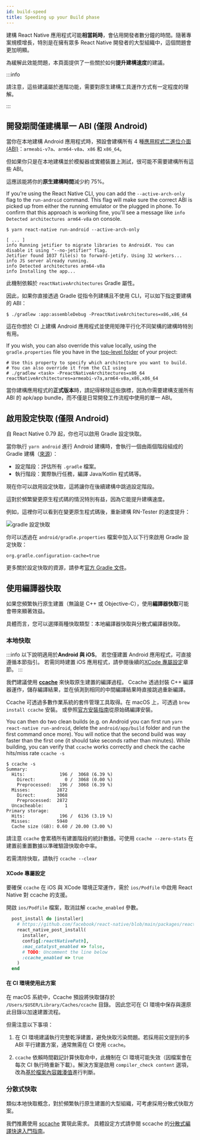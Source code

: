 ```yaml
---
id: build-speed
title: Speeding up your Build phase
---
```


建構 React Native 應用程式可能**相當耗時**，會佔用開發者數分鐘的時間。隨著專案規模增長，特別是在擁有眾多 React Native 開發者的大型組織中，這個問題會更加明顯。

為緩解此效能問題，本頁面提供了一些關於如何**提升建構速度**的建議。

:::info

請注意，這些建議屬於進階功能，需要對原生建構工具運作方式有一定程度的理解。

:::

## 開發期間僅建構單一 ABI (僅限 Android)

當你在本地建構 Android 應用程式時，預設會建構所有 4 種[應用程式二進位介面 (ABI)](https://developer.android.com/ndk/guides/abis)：`armeabi-v7a`、`arm64-v8a`、`x86` 和 `x86_64`。

但如果你只是在本地建構並於模擬器或實體裝置上測試，很可能不需要建構所有這些 ABI。

這應該能將你的**原生建構時間**減少約 75%。

If you're using the React Native CLI, you can add the `--active-arch-only` flag to the `run-android` command. This flag will make sure the correct ABI is picked up from either the running emulator or the plugged in phone. To confirm that this approach is working fine, you'll see a message like `info Detected architectures arm64-v8a` on console.

```
$ yarn react-native run-android --active-arch-only

[ ... ]
info Running jetifier to migrate libraries to AndroidX. You can disable it using "--no-jetifier" flag.
Jetifier found 1037 file(s) to forward-jetify. Using 32 workers...
info JS server already running.
info Detected architectures arm64-v8a
info Installing the app...
```

此機制依賴於 `reactNativeArchitectures` Gradle 屬性。

因此，如果你直接透過 Gradle 從指令列建構且不使用 CLI，可以如下指定要建構的 ABI：

```
$ ./gradlew :app:assembleDebug -PreactNativeArchitectures=x86,x86_64
```

這在你想於 CI 上建構 Android 應用程式並使用矩陣平行化不同架構的建構時特別有用。

If you wish, you can also override this value locally, using the `gradle.properties` file you have in the [top-level folder](https://github.com/facebook/react-native/blob/19cf70266eb8ca151aa0cc46ac4c09cb987b2ceb/template/android/gradle.properties#L30-L33) of your project:

```
# Use this property to specify which architecture you want to build.
# You can also override it from the CLI using
# ./gradlew <task> -PreactNativeArchitectures=x86_64
reactNativeArchitectures=armeabi-v7a,arm64-v8a,x86,x86_64
```

當你建構應用程式的**正式版本**時，請記得移除這些旗標，因為你需要建構支援所有 ABI 的 apk/app bundle，而不僅是日常開發工作流程中使用的單一 ABI。

## 啟用設定快取 (僅限 Android)

自 React Native 0.79 起，你也可以啟用 Gradle 設定快取。

當你執行 `yarn android` 進行 Android 建構時，會執行一個由兩個階段組成的 Gradle 建構（[來源](https://docs.gradle.org/current/userguide/build_lifecycle.html)）：

- 設定階段：評估所有 `.gradle` 檔案。
- 執行階段：實際執行任務，編譯 Java/Kotlin 程式碼等。

現在你可以啟用設定快取，這將讓你在後續建構中跳過設定階段。

這對於頻繁變更原生程式碼的情況特別有益，因為它能提升建構速度。

例如，這裡你可以看到在變更原生程式碼後，重新建構 RN-Tester 的速度提升：

![gradle 設定快取](/docs/assets/gradle-config-caching.gif)

你可以透過在 `android/gradle.properties` 檔案中加入以下行來啟用 Gradle 設定快取：

```
org.gradle.configuration-cache=true
```

更多關於設定快取的資源，請參考[官方 Gradle 文件](https://docs.gradle.org/current/userguide/configuration_cache.html)。

## 使用編譯器快取

如果您頻繁執行原生建置（無論是 C++ 或 Objective-C），使用**編譯器快取**可能會帶來顯著效益。

具體而言，您可以選擇兩種快取類型：本地編譯器快取與分散式編譯器快取。

### 本地快取

:::info
以下說明適用於**Android 與 iOS**。
若您僅建置 Android 應用程式，可直接遵循本節指引。
若需同時建置 iOS 應用程式，請參閱後續的[XCode 專屬設定](#xcode-specific-setup)章節。
:::

我們建議使用 [**ccache**](https://ccache.dev/) 來快取原生建置的編譯過程。
Ccache 透過封裝 C++ 編譯器運作，儲存編譯結果，並在偵測到相同的中間編譯結果時直接跳過重新編譯。

Ccache 可透過多數作業系統的套件管理工具取得。在 macOS 上，可透過 `brew install ccache` 安裝。
或參照[官方安裝指南](https://github.com/ccache/ccache/blob/master/doc/INSTALL.md)從原始碼編譯安裝。

You can then do two clean builds (e.g. on Android you can first run `yarn react-native run-android`, delete the `android/app/build` folder and run the first command once more). You will notice that the second build was way faster than the first one (it should take seconds rather than minutes).
While building, you can verify that `ccache` works correctly and check the cache hits/miss rate `ccache -s`

```
$ ccache -s
Summary:
  Hits:             196 /  3068 (6.39 %)
    Direct:           0 /  3068 (0.00 %)
    Preprocessed:   196 /  3068 (6.39 %)
  Misses:          2872
    Direct:        3068
    Preprocessed:  2872
  Uncacheable:        1
Primary storage:
  Hits:             196 /  6136 (3.19 %)
  Misses:          5940
  Cache size (GB): 0.60 / 20.00 (3.00 %)
```

請注意 `ccache` 會累積所有建置階段的統計數據。可使用 `ccache --zero-stats` 在建置前重置數據以準確驗證快取命中率。

若需清除快取，請執行 `ccache --clear`

#### XCode 專屬設定

要確保 `ccache` 在 iOS 與 XCode 環境正常運作，需於 `ios/Podfile` 中啟用 React Native 對 ccache 的支援。

開啟 `ios/Podfile` 檔案，取消註解 `ccache_enabled` 參數。

```ruby
  post_install do |installer|
    # https://github.com/facebook/react-native/blob/main/packages/react-native/scripts/react_native_pods.rb#L197-L202
    react_native_post_install(
      installer,
      config[:reactNativePath],
      :mac_catalyst_enabled => false,
      # TODO: Uncomment the line below
      :ccache_enabled => true
    )
  end
```

#### 在 CI 環境使用此方案

在 macOS 系統中，Ccache 預設將快取儲存於 `/Users/$USER/Library/Caches/ccache` 目錄。
因此您可在 CI 環境中保存與還原此目錄以加速建置流程。

但需注意以下事項：

1. 在 CI 環境建議執行完整乾淨建置，避免快取污染問題。若採用前文提到的多 ABI 平行建置方案，通常無需在 CI 使用 `ccache`。

2. `ccache` 依賴時間戳記計算快取命中，此機制在 CI 環境可能失效（因檔案會在每次 CI 執行時重新下載）。解決方案是啟用 `compiler_check content` 選項，改為[基於檔案內容雜湊值](https://ccache.dev/manual/4.3.html)進行判斷。

### 分散式快取

類似本地快取概念，對於頻繁執行原生建置的大型組織，可考慮採用分散式快取方案。

我們推薦使用 [sccache](https://github.com/mozilla/sccache) 實現此需求。
具體設定方式請參閱 sccache 的[分散式編譯快速入門指南](https://github.com/mozilla/sccache/blob/main/docs/DistributedQuickstart.md)。